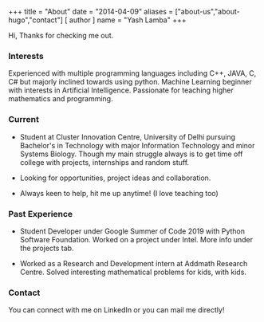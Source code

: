 +++
title = "About"
date = "2014-04-09"
aliases = ["about-us","about-hugo","contact"]
[ author ]
  name = "Yash Lamba"
+++

Hi, Thanks for checking me out.

### Interests

Experienced with multiple programming languages including C++, JAVA, C, C# but majorly inclined towards using python. Machine Learning beginner with interests in Artificial Intelligence. Passionate for teaching higher mathematics and programming.

### Current

- Student at Cluster Innovation Centre, University of Delhi pursuing Bachelor's in Technology with major Information Technology and minor Systems Biology. Though my main struggle always is to get time off college with projects, internships and random stuff.

- Looking for opportunities, project ideas and collaboration. 

- Always keen to help, hit me up anytime! (I love teaching too)

### Past Experience

- Student Developer under Google Summer of Code 2019 with Python Software Foundation. Worked on a project under Intel. More info under the projects tab.

- Worked as a Research and Development intern at Addmath Research Centre. Solved interesting mathematical problems for kids, with kids.

### Contact

You can connect with me on LinkedIn or you can mail me directly!




